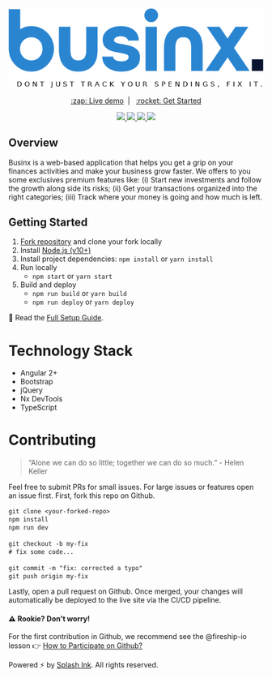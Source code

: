<p align="center">
  <img width="600px" src="./public/bnx-colorful.png" />
</p>

<p align="center">
  <a href="javascript:void(0)" align="center">:zap: Live demo</a>&nbsp;&nbsp;|&nbsp;&nbsp;
  <a href="#getting-started">:rocket: Get Started</a>
</p>

<p align="center">
  <a aria-label="contributions welcome" href="https://github.com/splash-ink/businx/issues">
    <img src="https://img.shields.io/badge/contributions-welcome-brightgreen.svg?style=flat" />
  </a>
  <a aria-label="Businx LICENSE" href="https://github.com/splash-ink/businx/blob/master/LICENSE">
    <img src="https://img.shields.io/github/license/splash-ink/businx" />
  </a>
  <a aria-label="Businx LICENSE" href="javascript:void(0)">
    <img src="https://img.shields.io/github/package-json/v/splash-ink/businx" />
  </a>
  <a aria-label="Website status" href="javascript:void(0)">
    <img src="https://img.shields.io/website?down_message=offline&up_message=online&url=https%3A%2F%2Fappname.app" />
  </a>
</p>

## Overview
Businx is a web-based application that helps you get a grip on your finances activities and make your business grow faster. We offers to you some exclusives premium features like: (i) Start new investments and follow the growth along side its risks; (ii) Get your transactions organized into the right categories; (iii) Track where your money is going and how much is left.

## Getting Started
1. [Fork repository](https://github.com/splash-ink/businx/fork) and clone your fork locally
1. Install [Node.js (v10+)](https://nodejs.org/en/download/)
1. Install project dependencies: `npm install` or  `yarn install`
2. Run locally
   * `npm start` or `yarn start`
3. Build and deploy
   * `npm run build` or `yarn build`
   * `npm run deploy` or `yarn deploy`

:book: Read the [Full Setup Guide](/docs/).

# Technology Stack
* Angular 2+
* Bootstrap
* jQuery
* Nx DevTools
* TypeScript

# Contributing
> “Alone we can do so little; together we can do so much.” - Helen Keller

Feel free to submit PRs for small issues. For large issues or features open an issue first.
First, fork this repo on Github.

```shell
git clone <your-forked-repo>
npm install
npm run dev

git checkout -b my-fix
# fix some code...

git commit -m "fix: corrected a typo"
git push origin my-fix
```

Lastly, open a pull request on Github. Once merged, your changes will automatically be deployed to the live site via the CI/CD pipeline. 

#### ⚠ Rookie? Don't worry!
For the first contribution in Github, we recommend see the @fireship-io lesson 👉 [How to Participate on Github?](https://fireship.io/snippets/git-how-to-participate-on-github/)

Powered :zap: by [Splash Ink](https://splashink.gq). All rights reserved.
